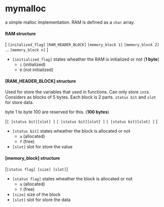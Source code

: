 # mymalloc

a simple malloc implementation. RAM is defined as a ```char``` array.

#### RAM structure

[ ```[initalized_flag]``` ```[RAM_HEADER_BLOCK]``` ```[memory_block 1]``` ```[memory_block 2]``` ... ```[memory_block n]``` ]
 
* ```[initialized_flag]``` states wheather the RAM is initialized or not (**1 byte**)
  * ```i``` (initialized)
  * ```0``` (not initialized)
 
#### [RAM_HEADER_BLOCK] structure

Used for store the variables that used in functions. Can only store ```int```s. Considers as blocks of 5 bytes. Each block is 2 parts. ```status bit``` and ```slot``` for store data. 

byte 1 to byte 100 are reserved for this. (**100 bytes**)
 
[```[ [status bit][slot] ]``` ```[ [status bit][slot] ]``` ```[ [status bit][slot] ]``` ]

* ```[status bit]``` states wheather the block is allocated or not
  * ```a``` (allocated)
  * ```f``` (free)
* ```[slot]``` slot for store the value

#### [memory_block] structure

[```[status flag] [size] [slot]```]

* ```[status flag]``` states wheather the block is allocated or not
  * ```a``` (allocated)
  * ```f``` (free)
* ```[size]``` size of the block
* ```[slot]``` slot for store the data
